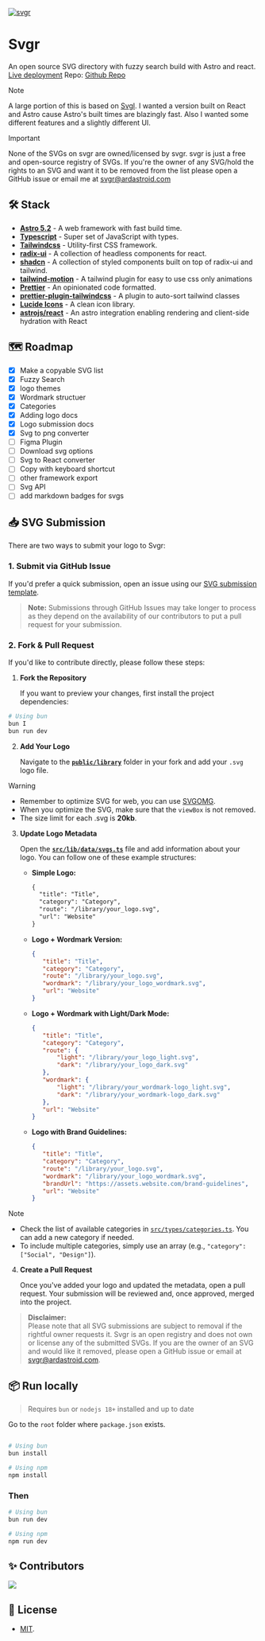 [![svgr](https://svgr.ardastroid.com/ogImage.webp)](https://svgr.ardastroid.com/)

# Svgr

An open source SVG directory with fuzzy search build with Astro and react. [Live deployment](https://svgr.ardastroid.com/)
Repo: [Github Repo](https://github.com/ardzero/svgr)

> [!NOTE]
> A large portion of this is based on [Svgl](https://github.com/pheralb/svgl). I wanted a version built on React and Astro cause Astro's built times are blazingly fast. Also I wanted some different features and a slightly different UI.

> [!IMPORTANT]
> None of the SVGs on svgr are owned/licensed by svgr. svgr is just a free and open-source registry of SVGs. If you're the owner of any SVG/hold the rights to an SVG and want it to be removed from the list please open a GitHub issue or email me at [svgr@ardastroid.com](mailto:svgr@ardastroid.com)

## 🛠️ Stack

- [**Astro 5.2**](https://astro.build/) - A web framework with fast build time.
- [**Typescript**](https://www.typescriptlang.org/) - Super set of JavaScript with types.
- [**Tailwindcss**](https://tailwindcss.com/) - Utility-first CSS framework.
- [**radix-ui**](https://www.radix-ui.com/) - A collection of headless components for react.
- [**shadcn**](https://ui.shadcn.com/) - A collection of styled components built on top of radix-ui and tailwind.
- [**tailwind-motion**](https://rombo.co/tailwind/) - A tailwind plugin for easy to use css only animations
- [**Prettier**](https://prettier.io/) - An opinionated code formatted.
- [**prettier-plugin-tailwindcss**](https://github.com/tailwindlabs/prettier-plugin-tailwindcss) - A plugin to auto-sort tailwind classes
- [**Lucide Icons**](https://lucide.dev/) - A clean icon library.
- [**astrojs/react**](https://docs.astro.build/en/guides/integrations-guide/react/) - An astro integration enabling rendering and client-side hydration with React

## 🗺️ Roadmap

- [x] Make a copyable SVG list
- [x] Fuzzy Search
- [x] logo themes
- [x] Wordmark structuer
- [x] Categories
- [x] Adding logo docs
- [x] Logo submission docs
- [x] Svg to png converter
- [ ] Figma Plugin
- [ ] Download svg options
- [ ] Svg to React converter
- [ ] Copy with keyboard shortcut
- [ ] other framework export
- [ ] Svg API
- [ ] add markdown badges for svgs

## 📥 SVG Submission

There are two ways to submit your logo to Svgr:

### 1. Submit via GitHub Issue

If you'd prefer a quick submission, open an issue using our [SVG submission template](https://github.com/ardzero/svgr/issues/new?template=submit-svg.yml).

> **Note:** Submissions through GitHub Issues may take longer to process as they depend on the availability of our contributors to put a pull request for your submission.

### 2. Fork & Pull Request

If you'd like to contribute directly, please follow these steps:

1. **Fork the Repository**

   If you want to preview your changes, first install the project dependencies:

```bash
# Using bun
bun I
bun run dev
```

2. **Add Your Logo**

   Navigate to the [**`public/library`**](https://github.com/ardzero/svgr/blob/main/public/library) folder in your fork and add your `.svg` logo file.

> [!WARNING]
>
> - Remember to optimize SVG for web, you can use [SVGOMG](https://jakearchibald.github.io/svgomg/).
> - When you optimize the SVG, make sure that the `viewBox` is not removed.
> - The size limit for each .svg is **20kb**.

3. **Update Logo Metadata**

   Open the [**`src/lib/data/svgs.ts`**](https://github.com/ardzero/svgr/blob/main/src/lib/data/svgs.ts) file and add information about your logo. You can follow one of these example structures:

   - **Simple Logo:**

     ```json:README.md
     {
       "title": "Title",
       "category": "Category",
       "route": "/library/your_logo.svg",
       "url": "Website"
     }
     ```

   - **Logo + Wordmark Version:**

     ```json
     {
     	"title": "Title",
     	"category": "Category",
     	"route": "/library/your_logo.svg",
     	"wordmark": "/library/your_logo_wordmark.svg",
     	"url": "Website"
     }
     ```

   - **Logo + Wordmark with Light/Dark Mode:**

     ```json
     {
     	"title": "Title",
     	"category": "Category",
     	"route": {
     		"light": "/library/your_logo_light.svg",
     		"dark": "/library/your_logo_dark.svg"
     	},
     	"wordmark": {
     		"light": "/library/your_wordmark-logo_light.svg",
     		"dark": "/library/your_wordmark-logo_dark.svg"
     	},
     	"url": "Website"
     }
     ```

   - **Logo with Brand Guidelines:**

     ```json
     {
     	"title": "Title",
     	"category": "Category",
     	"route": "/library/your_logo.svg",
     	"wordmark": "/library/your_logo_wordmark.svg",
     	"brandUrl": "https://assets.website.com/brand-guidelines",
     	"url": "Website"
     }
     ```

> [!NOTE]
>
> - Check the list of available categories in [`src/types/categories.ts`](https://github.com/ardzero/svgr/blob/main/src/types/categories.ts). You can add a new category if needed.
> - To include multiple categories, simply use an array (e.g., `"category": ["Social", "Design"]`).

4. **Create a Pull Request**

   Once you've added your logo and updated the metadata, open a pull request. Your submission will be reviewed and, once approved, merged into the project.

> **Disclaimer:**  
> Please note that all SVG submissions are subject to removal if the rightful owner requests it. Svgr is an open registry and does not own or license any of the submitted SVGs. If you are the owner of an SVG and would like it removed, please open a GitHub issue or email at [svgr@ardastroid.com](mailto:svgr@ardastroid.com).

## 📦 Run locally

> Requires `bun` or `nodejs 18+` installed and up to date

Go to the `root` folder where `package.json` exists.

```bash

# Using bun
bun install

# Using npm
npm install
```

### Then

```bash
# Using bun
bun run dev

# Using npm
npm run dev
```

## ✨ Contributors

<a href="https://github.com/ardzero/svgr/graphs/contributors">
  <img src="https://contrib.rocks/image?repo=ardzero/svgr" />
</a>

## 📙 License

- [MIT](https://github.com/ardzero/svgr/blob/main/LICENSE).
